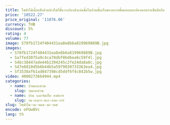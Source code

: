 ```yaml
---
title: โซฟาไม้เนื้อแข็งด้านข้างไม่กี่ชั้นวางห้องนั่งเล่นชั้นในบ้านชั้นเก็บของหลายชั้นแคบแตกห้องนอนรถเข็นมือถือ
price: '10522.27'
price_original: '11076.06'
currency: THB
discount: 5%
rating: 4
volume: 77
image: S70fb1724f404431ea8e8b6a819969889B.jpg
images:
  - S70fb1724f404431ea8e8b6a819969889B.jpg
  - Sa7fed3075a9c4ca78dbf0bd6ea6c59f4l.jpg
  - S4bc38447ade44b1394245c2fe24da8a8c.jpg
  - Sd7e6810d5b6b44b5a5979030733363ea4.jpg
  - Sf3538af61ad847398cd5ddf6f4c842b5w.jpg
video: 4000273664944.mp4
categories:
  - name: บ้านและสวน
    slug: านและสวน
  - name: บ้าน และจัดเก็บ องค์การ
    slug: าน-และจ-ดเก-องค-การ
slug: โซฟาไม-เน-อแข-งด-านข
encode: oFUw0Vc
lang: th
---
```

  